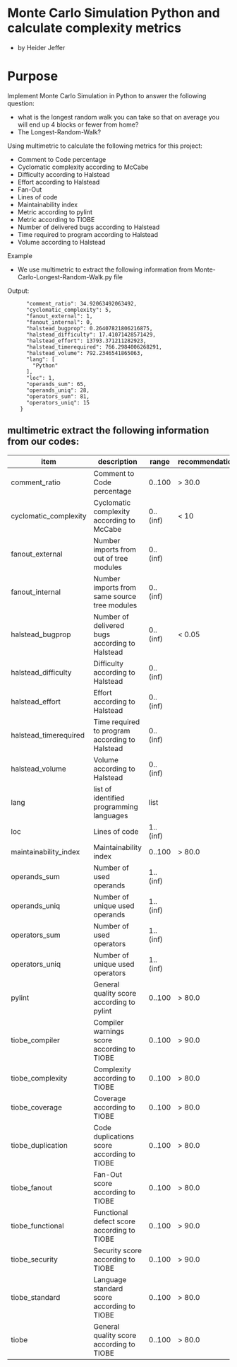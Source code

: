 # Monte Carlo Simulation Python and calculate complexity metrics
- by Heider Jeffer
# Purpose
Implement  Monte Carlo Simulation in Python to answer the following question:

- what is the longest random walk you can take so that on average you will end up 4 blocks or fewer from home?
- The Longest-Random-Walk?

Using multimetric to calculate the following metrics for this project:

- Comment to Code percentage
- Cyclomatic complexity according to McCabe
- Difficulty according to Halstead
- Effort according to Halstead
- Fan-Out
- Lines of code
- Maintainability index
- Metric according to pylint
- Metric according to TIOBE
- Number of delivered bugs according to Halstead
- Time required to program according to Halstead
- Volume according to Halstead

Example 

- We use multimetric to extract the following information from Monte-Carlo-Longest-Random-Walk.py file



Output:

```
      "comment_ratio": 34.92063492063492,
      "cyclomatic_complexity": 5,
      "fanout_external": 1,
      "fanout_internal": 0,
      "halstead_bugprop": 0.26407821806216875,
      "halstead_difficulty": 17.41071428571429,
      "halstead_effort": 13793.371211282923,
      "halstead_timerequired": 766.2984006268291,
      "halstead_volume": 792.2346541865063,
      "lang": [
        "Python"
      ],
      "loc": 1,
      "operands_sum": 65,
      "operands_uniq": 28,
      "operators_sum": 81,
      "operators_uniq": 15
    }
```

## multimetric extract the following information from our codes:

| item                  | description                                    | range    | recommendation |
| --------------------- | ---------------------------------------------- | -------- | -------------- |
| comment_ratio         | Comment to Code percentage                     | 0..100   | > 30.0         |
| cyclomatic_complexity | Cyclomatic complexity according to McCabe      | 0..(inf) | < 10           |
| fanout_external       | Number imports from out of tree modules        | 0..(inf) |                |
| fanout_internal       | Number imports from same source tree modules   | 0..(inf) |                |
| halstead_bugprop      | Number of delivered bugs according to Halstead | 0..(inf) | < 0.05         |
| halstead_difficulty   | Difficulty according to Halstead               | 0..(inf) |                |
| halstead_effort       | Effort according to Halstead                   | 0..(inf) |                |
| halstead_timerequired | Time required to program according to Halstead | 0..(inf) |                |
| halstead_volume       | Volume according to Halstead                   | 0..(inf) |                |
| lang                  | list of identified programming languages       | list     |                |
| loc                   | Lines of code                                  | 1..(inf) |                |
| maintainability_index | Maintainability index                          | 0..100   | > 80.0         |
| operands_sum          | Number of used operands                        | 1..(inf) |                |
| operands_uniq         | Number of unique used operands                 | 1..(inf) |                |
| operators_sum         | Number of used operators                       | 1..(inf) |                |
| operators_uniq        | Number of unique used operators                | 1..(inf) |                |
| pylint                | General quality score according to pylint      | 0..100   | > 80.0         |
| tiobe_compiler        | Compiler warnings score according to TIOBE     | 0..100   | > 90.0         |
| tiobe_complexity      | Complexity according to TIOBE                  | 0..100   | > 80.0         |
| tiobe_coverage        | Coverage according to TIOBE                    | 0..100   | > 80.0         |
| tiobe_duplication     | Code duplications score according to TIOBE     | 0..100   | > 80.0         |
| tiobe_fanout          | Fan-Out score according to TIOBE               | 0..100   | > 80.0         |
| tiobe_functional      | Functional defect score according to TIOBE     | 0..100   | > 90.0         |
| tiobe_security        | Security score according to TIOBE              | 0..100   | > 90.0         |
| tiobe_standard        | Language standard score according to TIOBE     | 0..100   | > 80.0         |
| tiobe                 | General quality score according to TIOBE       | 0..100   | > 80.0         |

